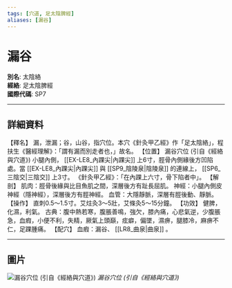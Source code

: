 ```yaml
---
tags: [穴道, 足太陰脾經]
aliases: [漏谷]
---
```


# 漏谷

**別名**: 太陰絡  
**經絡**: 足太陰脾經  
**國際代碼**: SP7  

---

## 詳細資料
【釋名】
漏，泄漏；谷，山谷，指穴位。本穴《針灸甲乙經》作「足太陰絡」，程扶生《醫經理解》：「謂有漏而別走者也，」故名。
【位置】
漏谷穴位 (引自《經絡與穴道》)
小腿內側， [[EX-LE8_內踝尖|內踝尖]] 上6寸，脛骨內側緣後方凹陷處。當 [[EX-LE8_內踝尖|內踝尖]] 與 [[SP9_陰陵泉|陰陵泉]] 的連線上， [[SP6_三陰交|三陰交]] 上3寸。
《針灸甲乙經》：「在內踝上六寸，骨下陷者中」。
【解剖】
肌肉：脛骨後緣與比目魚肌之間，深層後方有趾長屈肌。
神經：小腿內側皮神經（隱神經），深層後方有脛神經。
血管：大隱靜脈，深層有脛後動、靜脈。
【操作】
直刺0.5～1.5寸。艾炷灸3～5壯，艾條灸5～15分鐘。
【功效】
健脾，化濕，利氣。
古典：腹中熱若寒，腹脹善鳴，強欠，膝內痛，心悲氣逆，少腹脹急，血瘕，小便不利，失精，厥氣上頭巔，痃癖，偏墜，濕痹，腿膝冷，麻痹不仁，足踝腫痛。
【配穴】
血瘕：漏谷、 [[LR8_曲泉|曲泉]] 。

---

## 圖片
![漏谷穴位 (引自《經絡與穴道》)](https://yibian.hopto.org/pic/acu/norm/04/lougu(j&a).jpg)
_漏谷穴位 (引自《經絡與穴道》)_


